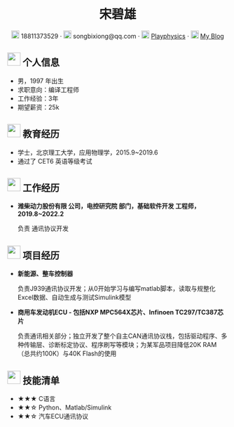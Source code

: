  <center>
     <h1>宋碧雄</h1>
     <div>
         <span>
             <img src="assets/phone-solid.svg" width="18px">
             18811373529
         </span>
         ·
         <span>
             <img src="assets/envelope-solid.svg" width="18px">
             songbixiong@qq.com
         </span>
         ·
         <span>
             <img src="assets/github-brands.svg" width="18px">
             <a href="https://github.com/Playphysics">Playphysics</a>
         </span>
         ·
         <span>
             <img src="assets/rss-solid.svg" width="18px">
             <a href="#">My Blog</a>
         </span>
     </div>
 </center>

 ## <img src="assets/info-circle-solid.svg" width="30px"> 个人信息 

 - 男，1997 年出生
 - 求职意向：编译工程师
 - 工作经验：3年
 - 期望薪资：25k

## <img src="assets/graduation-cap-solid.svg" width="30px"> 教育经历

- 学士，北京理工大学，应用物理学，2015.9~2019.6
- 通过了 CET6 英语等级考试

## <img src="assets/briefcase-solid.svg" width="30px"> 工作经历

- **潍柴动力股份有限 公司，电控研究院 部门，基础软件开发 工程师，2019.8~2022.2**

   负责 通讯协议开发

## <img src="assets/project-diagram-solid.svg" width="30px"> 项目经历

- **新能源、整车控制器**

  负责J939通讯协议开发；从0开始学习与编写matlab脚本，读取与规整化Excel数据、自动生成与测试Simulink模型
  
- **商用车发动机ECU - 包括NXP MPC564X芯片、Infinoen TC297/TC387芯片**
  
  负责通讯相关部分；独立开发了整个自主CAN通讯协议栈，包括驱动程序、多种传输层、诊断标定协议、程序刷写等模块；为某军品项目降低20K RAM（总共约100K）与40K Flash的使用

## <img src="assets/tools-solid.svg" width="30px"> 技能清单

- ★★★ C语言
- ★★☆ Python、Matlab/Simulink
- ★★☆ 汽车ECU通讯协议
